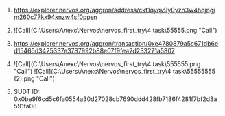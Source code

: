 1. https://explorer.nervos.org/aggron/address/ckt1qyqv9y0yzn3w4hqjngjm260c77kx94xnzw4sf0ppsn

2. ![Call](C:\Users\Алекс\Nervos\nervos_first_try\4 task\55555.png "Call")

3. https://explorer.nervos.org/aggron/transaction/0xe4780879a5c671db6ed15465d3425337e3787992b88e07f9fea2d233271a5807

4. ![Call](C:\Users\Алекс\Nervos\nervos_first_try\4 task\555555.png "Call")
   ![Call](C:\Users\Алекс\Nervos\nervos_first_try\4 task\55555555 (2).png "Call")

5. SUDT ID: 0x0be9f6cd5c6fa0554a30d27028cb7690ddd428fb7186f4281f7bf2d3a591fa08